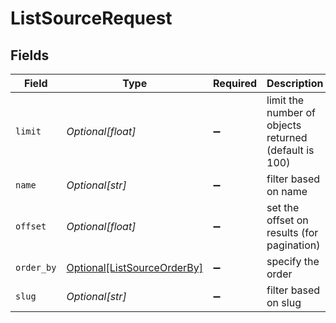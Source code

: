 # ListSourceRequest


## Fields

| Field                                                                       | Type                                                                        | Required                                                                    | Description                                                                 |
| --------------------------------------------------------------------------- | --------------------------------------------------------------------------- | --------------------------------------------------------------------------- | --------------------------------------------------------------------------- |
| `limit`                                                                     | *Optional[float]*                                                           | :heavy_minus_sign:                                                          | limit the number of objects returned (default is 100)                       |
| `name`                                                                      | *Optional[str]*                                                             | :heavy_minus_sign:                                                          | filter based on name                                                        |
| `offset`                                                                    | *Optional[float]*                                                           | :heavy_minus_sign:                                                          | set the offset on results (for pagination)                                  |
| `order_by`                                                                  | [Optional[ListSourceOrderBy]](../../models/operations/listsourceorderby.md) | :heavy_minus_sign:                                                          | specify the order                                                           |
| `slug`                                                                      | *Optional[str]*                                                             | :heavy_minus_sign:                                                          | filter based on slug                                                        |